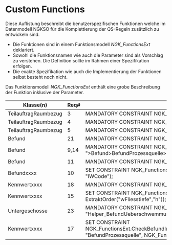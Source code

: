 # Custom Functions

Diese Auflistung beschreibt die benutzerspezifischen Funktionen welche im Datenmodell NGKSO für die Komplettierung der QS-Regeln zusätzlich zu entwickeln sind.

* Die Funktionen sind in einem Funktionsmodell _NGK_FunctionsExt_ deklariert.
* Sowohl die Funktionsnamen wie auch die Parameter sind als Vorschlag zu verstehen. Die Definition sollte im Rahmen einer Spezifikation erfolgen.
* Die exakte Spezifikation wie auch die Implementierung der Funktionen selbst besteht noch nicht.

Das Funktionsmodell _NGK_FunctionsExt_ enthält eine grobe Beschreibung der Funktion inklusive der Parameter.

| Klasse(n)           | Req#   | Constraint                                                                                                               |
|---------------------|--------|--------------------------------------------------------------------------------------------------------------------------|
|TeilauftragRaumbezug | 3      | MANDATORY CONSTRAINT NGK_FunctionsExt.GetArea(THIS, "Geometrie") > 100;                                                  |
|TeilauftragRaumbezug | 4      | MANDATORY CONSTRAINT NGK_FunctionsExt.IsInsideSO(THIS, "Geometrie");                           |
|TeilauftragRaumbezug | 5      | MANDATORY CONSTRAINT NGK_FunctionsExt.GetHolesCount(THIS, "Geometrie") == 0                                              |
|Befund               | 21     | MANDATORY CONSTRAINT NGK_FunctionsExt.GetHolesCount(THIS, "Geometrie") == 0;                                             |
|Befund               | 9,14   | MANDATORY CONSTRAINT NGK_FunctionsExt.IsInside(THIS, "Geometrie", ">Befund>BefundProzessquelle>TeilauftragRaumbezug","Geometrie");|
|Befund               | 11     | MANDATORY CONSTRAINT NGK_FunctionsExt.GetArea(THIS, "Geometrie") > 5;                                                    |
|Befundxxxx           | 10     | SET CONSTRAINT NGK_FunctionsExt.CheckBefundIntegrity(ALL, "BefundProzessquelle", "IWCode");                              |
|Kennwertxxxx         | 18     | MANDATORY CONSTRAINT NGK_FunctionsExt.GetArea(THIS, "Geometrie") > 5;                                                    |
|Kennwertxxxx         | 15     | SET CONSTRAINT NGK_FunctionsExt.CheckBefundIntegrity(ALL, "BefundProzessquelle", ExtraktOrder("wFliesstiefe","h"));                                   |
|Untergeschosse       | 23     | MANDATORY CONSTRAINT NGK_FunctionsExt.IsInside(THIS, "Helper_BefundUeberschwemmung", "Geometrie");                    |
|Kennwertxxxx         | 17     | SET CONSTRAINT NGK_FunctionsExt.CheckBefundIntegrity(NGK_FunctionsExt.GroupBy(ALL,"Jaehrlichkeit"), "BefundProzessquelle", NGK_FunctionsExt.ExtraktOrder("h")); |
